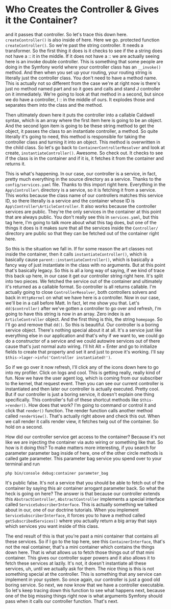 # Who Creates the Controller & Gives it the Container?

and it passes
that controller. So let's trace this down here. `createController()` is also inside of
here. Here we go. protected function `createController()`. So we're past the string
controller. It needs a transformer. So the first thing it does is it checks to see if
the a string does not have a :: it in the middle. If it does not have a
:: we are actually seeing here is an invoke double controller. This is
something that some people are doing in the Symfony world where your controller class
has an `__invoke()` method. And then when you set up your routing, your routing
string is literally just the controller class. You don't need to have a method name.
This is actually not so different from the case we're at right now is there's just no
method named part and so it goes and calls and stand J controller on it immediately.
We're going to look at that method in a second, but since we do have a controller, I
:: in the middle of ours. It explodes those and separates them into the
class and the method.

Then ultimately down here it puts the controller into a callable Caldwell syntax,
which is an array where the first item here is going to be an object. And the second
Igon item is going to be these string method to get the object, it passes the class
to an instantiate controller, a method. So quite literally it's going to need, this
method is responsible for taking the controller class and turning it into an object.
This method is overwritten in the child class. So let's go back to `ContainerControllerResolver`
and look at create, `instantiateController()`. Awesome. So check out. It checks
to see if the class is in the container and if it is, it fetches it from the
container and returns it.

This is what's happening. In our case, our controller is a service, in fact, pretty
much everything in the source directory as a service. Thanks to the
`config/services.yaml` file. Thanks to this import right here. Everything in the
`App\Controller\` directory is a service, so it is fetching it from a service. This works
because the class name of our controllers matches this service ID, so there literally
is a service and the container whose ID is `App\Controller\ArticleController`. It
also works because the controller services are public. They're the only services in
the container at this point that are always public. You don't really see this in
`services.yaml`, but this tag here, I'm going to talk more about what this tag does,
but one of the things it does is it makes sure that all the services inside the
`Controller/` directory are public so that they can be fetched out of the container
right here.

So this is the situation we fall in. If for some reason the art classes not inside
the container, then it calls `instantiateController()`, which is basically cause
`parent::instantiateController()`, which is basically a fancy way of just instantiate in the
class with no arguments. But at this point that's basically legacy. So this is all a
long way of saying, if we kind of trace this back up here, in our case it get our
controller string right here. It's split into two pieces. We fetched the service out
of the container and ultimately it's returned as a callable format. So controller is
all returns callable. I'm actually going to close `ControllerResolver`, both
controllers solvers and back in `HttpKernel` on what we have here is a controller. Now
in our case, we'll be in a call before Matt. In fact, let me show you that. Let's
`dd($controller)` after we've gotten a controller to go over and refresh, I'm going to have
this string is now in an array. Zero index is an `ArticleController` object. And the
first thing is this, the string `homepage`. So I'll go and remove that `dd()`. So this is
beautiful. Our controller is a boring service object. There's nothing special about
it at all. It's a service just like everything else in our application and that's why
if we want to, we could go do a constructor of a service and we could autowire
services out of there cause that's just normal auto wiring. I'll hit Alt + Enter and
go to initialize fields to create that property and set it and just to prove it's
working. I'll say `$this->lager->info('Controller instantiated!')`.

So if we go over it now refresh, I'll click any of the icons down here to go into my
profiler. Click on logs and cool. This is getting really, really kind of fun. Now we
have the user agent log, which is coming from our subscriber to the kernel, that
request event. Then you can see our current controller is instantiated and then later
our controller is actually executed. Pretty cool. But if our controller is just a
boring service, it doesn't explain one thing specifically. This controller's full of
these shortcut methods like `$this->render()`. How does that work? I'm going to command or
control it and click that `render()` function. The render function calls another method
called `renderView()`. That's actually right above and check this out. When we call
render it calls render view, it fetches twig out of the container. So hold on a
second.

How did our controller service get access to the container? Because it's not like we
are injecting the container via auto wiring or something like that. So how is it
doing this? To make matters more interesting, if you search for parameter parameter
bag inside of here, one of the other circle methods is called gate parameter. This
parameter bag service you spend over to your terminal and run

```terminal
php bin/console debug:container parameter_bag
```

It's public false. It's not a service that you should be
able to fetch out of the container by saying this air container arrogant parameter
back. So what the heck is going on here? The answer is that because our controller
extends this `AbstractController`, `AbstractController` implements a special interface
called `ServiceSubscriberInterface`. This is actually something we talked about in
our, one of our doctrine tutorials. When you implement `ServiceSubscriberInterface`,
it forces you to have a method called `getSubscribedServices()` where you actually
return a big array that says which services you want inside of this class.

The end result of this is that you're past a mini container that contains all these
services. So if I go to the top here, see this `ContainerInterface`, that's not the
real container, that's a mini container which contains the things down here. That is
what allows us to fetch those things out of that mini container. This gives our
controller super powers and it also allows it to fetch these services at lazily. It's
not, it doesn't instantiate all these services, uh, until we actually ask for them.
The nice thing is this is not something special at the controller. This is something
that any service can implement in your system. So once again, our controller is just
a good old boring service. So next, we now know that we have a controller executable.
So let's keep tracing down this function to see what happens next, because one of the
big missing things right now is what arguments Symfony should pass when it calls our
controller function. That's next.
